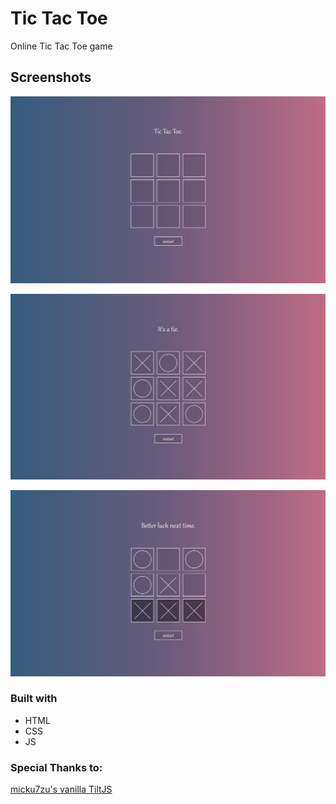 # Tic Tac Toe
Online Tic Tac Toe game
## Screenshots

![Landing page](media/ttt-landing-page.jpg?raw=true "Title")

![Tie Game](media/ttt-tie-game.jpg?raw=true "Title")

![Bot Wins](media/ttt-bot-wins.jpg?raw=true "Title")

### Built with
* HTML
* CSS
* JS 

### Special Thanks to:
[micku7zu's vanilla TiltJS](https://github.com/micku7zu/vanilla-tilt.js)


